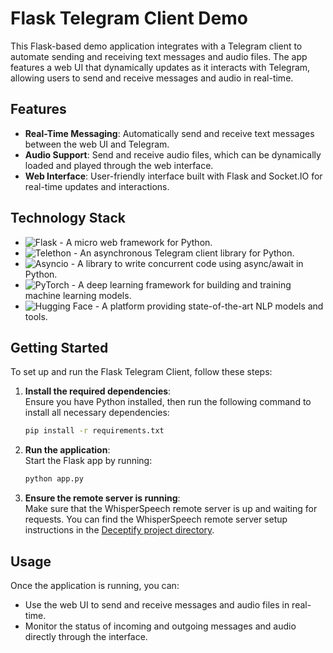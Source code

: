 # Flask Telegram Client Demo

This Flask-based demo application integrates with a Telegram client to automate sending and receiving text messages and audio files. The app features a web UI that dynamically updates as it interacts with Telegram, allowing users to send and receive messages and audio in real-time.

## Features

- **Real-Time Messaging**: Automatically send and receive text messages between the web UI and Telegram.
- **Audio Support**: Send and receive audio files, which can be dynamically loaded and played through the web interface.
- **Web Interface**: User-friendly interface built with Flask and Socket.IO for real-time updates and interactions.

## Technology Stack

- ![Flask](https://img.shields.io/badge/Flask-000000?style=for-the-badge&logo=flask&logoColor=white) - A micro web framework for Python.
- ![Telethon](https://img.shields.io/badge/Telethon-0000FF?style=for-the-badge) - An asynchronous Telegram client library for Python.
- ![Asyncio](https://img.shields.io/badge/Asyncio-0000FF?style=for-the-badge) - A library to write concurrent code using async/await in Python.
- ![PyTorch](https://img.shields.io/badge/PyTorch-EE4C2C?style=for-the-badge&logo=pytorch&logoColor=white) - A deep learning framework for building and training machine learning models.
- ![Hugging Face](https://img.shields.io/badge/Hugging%20Face-FFCA28?style=for-the-badge&logo=huggingface&logoColor=black) - A platform providing state-of-the-art NLP models and tools.

## Getting Started

To set up and run the Flask Telegram Client, follow these steps:

1. **Install the required dependencies**:  
   Ensure you have Python installed, then run the following command to install all necessary dependencies:  
   ```bash
   pip install -r requirements.txt
   ```

2. **Run the application**:  
   Start the Flask app by running:  
   ```bash
   python app.py
   ```

3. **Ensure the remote server is running**:  
   Make sure that the WhisperSpeech remote server is up and waiting for requests. You can find the WhisperSpeech remote server setup instructions in the [Deceptify project directory](https://github.com/yourusername/Deceptify/tree/main/WhisperSpeech).

## Usage

Once the application is running, you can:

- Use the web UI to send and receive messages and audio files in real-time.
- Monitor the status of incoming and outgoing messages and audio directly through the interface.
